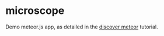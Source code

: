 microscope
==========

Demo meteor.js app, as detailed in the [discover meteor](https://www.discovermeteor.com) tutorial.